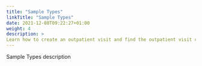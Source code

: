 ```yaml
---
title: "Sample Types"
linkTitle: "Sample Types"
date: 2021-12-08T09:22:27+01:00
weight: 4
description: >
Learn how to create an outpatient visit and find the outpatient visit created previously
---
```


Sample Types description
